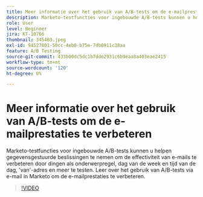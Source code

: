 ```yaml
---
title: Meer informatie over het gebruik van A/B-tests om de e-mailprestaties te verbeteren
description: Marketo-testfuncties voor ingebouwde A/B-tests kunnen u helpen gegevensgestuurde beslissingen te nemen om de effectiviteit van e-mails te verbeteren door dingen als onderwerpregel, dag van de week en tijd van de dag, 'van'-adres en meer te testen. Leer over het gebruik van A/B-tests via e-mail in Marketo om de e-mailprestaties te verbeteren.
role: User
level: Beginner
jira: KT-10766
thumbnail: 345483.jpeg
exl-id: 94527801-50cc-4eb0-b75e-7db6911c38aa
feature: A/B Testing
source-git-commit: 433b00dc5dc1b7dde2931c6b9eaa8a403eae2415
workflow-type: tm+mt
source-wordcount: '120'
ht-degree: 0%

---
```


# Meer informatie over het gebruik van A/B-tests om de e-mailprestaties te verbeteren

Marketo-testfuncties voor ingebouwde A/B-tests kunnen u helpen gegevensgestuurde beslissingen te nemen om de effectiviteit van e-mails te verbeteren door dingen als onderwerpregel, dag van de week en tijd van de dag, &#39;van&#39;-adres en meer te testen. Leer over het gebruik van A/B-tests via e-mail in Marketo om de e-mailprestaties te verbeteren.

>[!VIDEO](https://video.tv.adobe.com/v/345483/?quality=12&learn=on)
